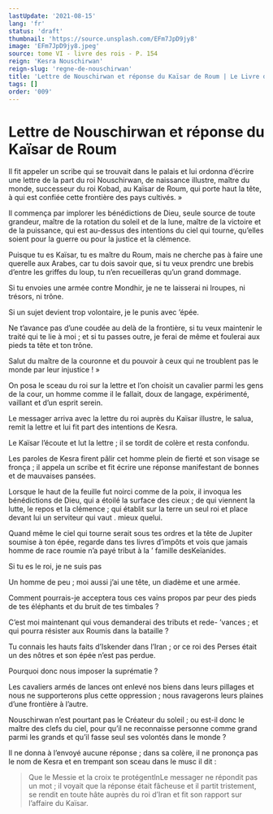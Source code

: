 ```yaml
---
lastUpdate: '2021-08-15'
lang: 'fr'
status: 'draft'
thumbnail: 'https://source.unsplash.com/EFm7JpD9jy8'
image: 'EFm7JpD9jy8.jpeg'
source: tome VI - livre des rois - P. 154
reign: 'Kesra Nouschirwan'
reign-slug: 'regne-de-nouschirwan'
title: 'Lettre de Nouschirwan et réponse du Kaïsar de Roum | Le Livre des Rois | Shâhnâmeh'
tags: []
order: '009'
---
```


<!-- LTeX: language=fr -->

# Lettre de Nouschirwan et réponse du Kaïsar de Roum

Il fit appeler un scribe qui se trouvait dans le palais et lui ordonna d’écrire une lettre de la part du roi Nouschirwan, de naissance illustre, maître du monde, successeur du roi Kobad, au Kaïsar de Roum, qui porte haut la tête, à qui est confiée cette frontière des pays cultivés. »

Il commença par implorer les bénédictions de Dieu, seule source de toute grandeur, maître de la rotation du soleil et de la lune, maître de la victoire et de la puissance, qui est au-dessus des intentions du ciel qui tourne, qu’elles soient pour la guerre ou pour la justice et la clémence.

Puisque tu es Kaïsar, tu es maître du Roum, mais ne cherche pas à faire une querelle aux Arabes, car tu dois savoir que, si tu veux prendrc une brebis d’entre les griffes du loup, tu n’en recueilleras qu’un grand dommage.

Si tu envoies une armée contre Mondhir, je ne te laisserai ni lroupes, ni trésors, ni trône.

Si un sujet devient trop volontaire, je le punis avec ’épée.

Ne t’avance pas d’une coudée au delà de la frontière, si tu veux maintenir le traité qui te lie à moi ; et si tu passes outre, je ferai de même et foulerai aux pieds ta tête et ton trône.

Salut du maître de la couronne et du pouvoir à ceux qui ne troublent pas le monde par leur injustice ! »

On posa le sceau du roi sur la lettre et l’on choisit un cavalier parmi les gens de la cour, un homme comme il le fallait, doux de langage, expérimenté, vaillant et d’un esprit serein.

Le messager arriva avec la lettre du roi auprès du Kaïsar illustre, le salua, remit la lettre et lui fit part des intentions de Kesra.

Le Kaïsar l’écoute et lut la lettre ; il se tordit de colère et resta confondu.

Les paroles de Kesra firent pâlir cet homme plein de fierté et son visage se fronça ; il appela un scribe et fit écrire une réponse manifestant de bonnes et de mauvaises pansées.

Lorsque le haut de la feuille fut noirci comme de la poix, il invoqua les bénédictions de Dieu, qui a étoilé la surface des cieux ; de qui viennent la lutte, le repos et la clémence ; qui établit sur la terre un seul roi et place devant lui un serviteur qui vaut
. mieux quelui.

Quand même le ciel qui tourne serait sous tes ordres et la tête de Jupiter soumise à ton épée, regarde dans tes livres d’impôts et vois que jamais homme de race roumie n’a payé tribut à la
’ famille desKeïanides.

Si tu es le roi, je ne suis pas

Un homme de peu ; moi aussi j’ai une tête, un diadème et une armée.

Comment pourrais-je acceptera tous ces vains propos par peur des pieds de tes éléphants et du bruit de tes timbales ?

C’est moi maintenant qui vous demanderai des tributs et rede-
’vances ; et qui pourra résister aux Roumis dans la bataille ?

Tu connais les hauts faits d’Iskender dans l’Iran ; or ce roi des Perses était un des nôtres et son épée n’est pas perdue.

Pourquoi donc nous imposer la suprématie ?

Les cavaliers armés de lances ont enlevé nos biens dans leurs pillages et nous ne supporterons plus cette oppression ; nous ravagerons leurs plaines d’une frontière à l’autre.

Nouschirwan n’est pourtant pas le Créateur du soleil ; ou est-il donc le maître des clefs du ciel, pour qu’il ne reconnaisse personne comme grand parmi les grands et qu’il fasse seul ses volontés dans le monde ?

Il ne donna à l’envoyé aucune réponse ; dans sa colère, il ne prononça pas le nom de Kesra et en trempant son sceau dans le musc il dit :

> Que le Messie et la croix te protégentlnLe messager ne répondit pas un mot ; il voyait que la réponse était fâcheuse et il partit tristement, se rendit en toute hâte auprès du roi d’Iran et fit son rapport sur l’affaire du Kaïsar.
